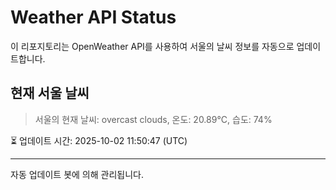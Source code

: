 
# Weather API Status

이 리포지토리는 OpenWeather API를 사용하여 서울의 날씨 정보를 자동으로 업데이트합니다.

## 현재 서울 날씨
> 서울의 현재 날씨: overcast clouds, 온도: 20.89°C, 습도: 74%

⏳ 업데이트 시간: 2025-10-02 11:50:47 (UTC)

---
자동 업데이트 봇에 의해 관리됩니다.

